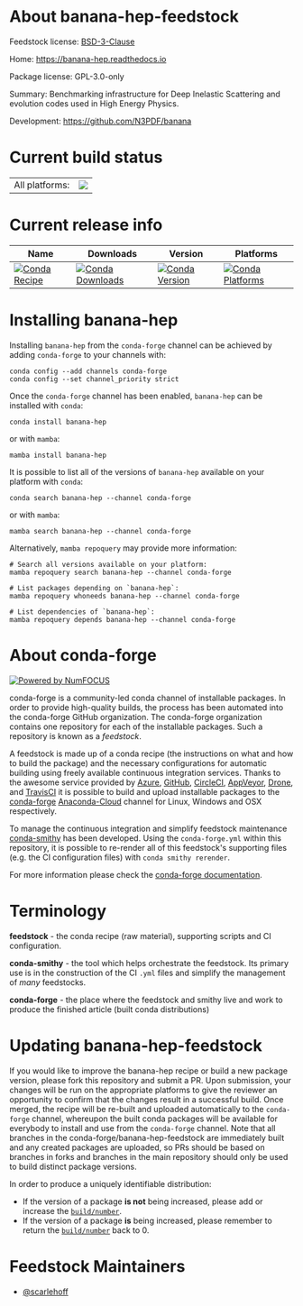 About banana-hep-feedstock
==========================

Feedstock license: [BSD-3-Clause](https://github.com/conda-forge/banana-hep-feedstock/blob/main/LICENSE.txt)

Home: https://banana-hep.readthedocs.io

Package license: GPL-3.0-only

Summary: Benchmarking infrastructure for Deep Inelastic Scattering and evolution codes used in High Energy Physics.

Development: https://github.com/N3PDF/banana

Current build status
====================


<table><tr><td>All platforms:</td>
    <td>
      <a href="https://dev.azure.com/conda-forge/feedstock-builds/_build/latest?definitionId=15767&branchName=main">
        <img src="https://dev.azure.com/conda-forge/feedstock-builds/_apis/build/status/banana-hep-feedstock?branchName=main">
      </a>
    </td>
  </tr>
</table>

Current release info
====================

| Name | Downloads | Version | Platforms |
| --- | --- | --- | --- |
| [![Conda Recipe](https://img.shields.io/badge/recipe-banana--hep-green.svg)](https://anaconda.org/conda-forge/banana-hep) | [![Conda Downloads](https://img.shields.io/conda/dn/conda-forge/banana-hep.svg)](https://anaconda.org/conda-forge/banana-hep) | [![Conda Version](https://img.shields.io/conda/vn/conda-forge/banana-hep.svg)](https://anaconda.org/conda-forge/banana-hep) | [![Conda Platforms](https://img.shields.io/conda/pn/conda-forge/banana-hep.svg)](https://anaconda.org/conda-forge/banana-hep) |

Installing banana-hep
=====================

Installing `banana-hep` from the `conda-forge` channel can be achieved by adding `conda-forge` to your channels with:

```
conda config --add channels conda-forge
conda config --set channel_priority strict
```

Once the `conda-forge` channel has been enabled, `banana-hep` can be installed with `conda`:

```
conda install banana-hep
```

or with `mamba`:

```
mamba install banana-hep
```

It is possible to list all of the versions of `banana-hep` available on your platform with `conda`:

```
conda search banana-hep --channel conda-forge
```

or with `mamba`:

```
mamba search banana-hep --channel conda-forge
```

Alternatively, `mamba repoquery` may provide more information:

```
# Search all versions available on your platform:
mamba repoquery search banana-hep --channel conda-forge

# List packages depending on `banana-hep`:
mamba repoquery whoneeds banana-hep --channel conda-forge

# List dependencies of `banana-hep`:
mamba repoquery depends banana-hep --channel conda-forge
```


About conda-forge
=================

[![Powered by
NumFOCUS](https://img.shields.io/badge/powered%20by-NumFOCUS-orange.svg?style=flat&colorA=E1523D&colorB=007D8A)](https://numfocus.org)

conda-forge is a community-led conda channel of installable packages.
In order to provide high-quality builds, the process has been automated into the
conda-forge GitHub organization. The conda-forge organization contains one repository
for each of the installable packages. Such a repository is known as a *feedstock*.

A feedstock is made up of a conda recipe (the instructions on what and how to build
the package) and the necessary configurations for automatic building using freely
available continuous integration services. Thanks to the awesome service provided by
[Azure](https://azure.microsoft.com/en-us/services/devops/), [GitHub](https://github.com/),
[CircleCI](https://circleci.com/), [AppVeyor](https://www.appveyor.com/),
[Drone](https://cloud.drone.io/welcome), and [TravisCI](https://travis-ci.com/)
it is possible to build and upload installable packages to the
[conda-forge](https://anaconda.org/conda-forge) [Anaconda-Cloud](https://anaconda.org/)
channel for Linux, Windows and OSX respectively.

To manage the continuous integration and simplify feedstock maintenance
[conda-smithy](https://github.com/conda-forge/conda-smithy) has been developed.
Using the ``conda-forge.yml`` within this repository, it is possible to re-render all of
this feedstock's supporting files (e.g. the CI configuration files) with ``conda smithy rerender``.

For more information please check the [conda-forge documentation](https://conda-forge.org/docs/).

Terminology
===========

**feedstock** - the conda recipe (raw material), supporting scripts and CI configuration.

**conda-smithy** - the tool which helps orchestrate the feedstock.
                   Its primary use is in the construction of the CI ``.yml`` files
                   and simplify the management of *many* feedstocks.

**conda-forge** - the place where the feedstock and smithy live and work to
                  produce the finished article (built conda distributions)


Updating banana-hep-feedstock
=============================

If you would like to improve the banana-hep recipe or build a new
package version, please fork this repository and submit a PR. Upon submission,
your changes will be run on the appropriate platforms to give the reviewer an
opportunity to confirm that the changes result in a successful build. Once
merged, the recipe will be re-built and uploaded automatically to the
`conda-forge` channel, whereupon the built conda packages will be available for
everybody to install and use from the `conda-forge` channel.
Note that all branches in the conda-forge/banana-hep-feedstock are
immediately built and any created packages are uploaded, so PRs should be based
on branches in forks and branches in the main repository should only be used to
build distinct package versions.

In order to produce a uniquely identifiable distribution:
 * If the version of a package **is not** being increased, please add or increase
   the [``build/number``](https://docs.conda.io/projects/conda-build/en/latest/resources/define-metadata.html#build-number-and-string).
 * If the version of a package **is** being increased, please remember to return
   the [``build/number``](https://docs.conda.io/projects/conda-build/en/latest/resources/define-metadata.html#build-number-and-string)
   back to 0.

Feedstock Maintainers
=====================

* [@scarlehoff](https://github.com/scarlehoff/)

